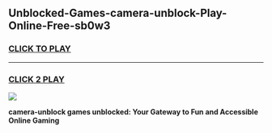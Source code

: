 
## Unblocked-Games-camera-unblock-Play-Online-Free-sb0w3
<h3>
<a href="https://premium76.site?title=camera-unblock&ref=26A">CLICK TO PLAY</a></h3>
<hr>

<h3>
<a href="https://premium76.site?title=camera-unblock&ref=26A">CLICK 2 PLAY</a>
  
</h3>

<a href="https://premium76.site?title=camera-unblock&ref=26A"><img src="https://clearcache.store/games.png"></a>


**camera-unblock games unblocked: Your Gateway to Fun and Accessible Online Gaming**
